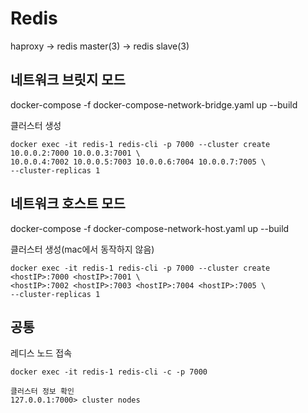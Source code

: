 # Redis

haproxy -> redis master(3) -> redis slave(3)

## 네트워크 브릿지 모드
docker-compose -f docker-compose-network-bridge.yaml up --build

클러스터 생성
```
docker exec -it redis-1 redis-cli -p 7000 --cluster create 10.0.0.2:7000 10.0.0.3:7001 \
10.0.0.4:7002 10.0.0.5:7003 10.0.0.6:7004 10.0.0.7:7005 \
--cluster-replicas 1
```

## 네트워크 호스트 모드
docker-compose -f docker-compose-network-host.yaml up --build

클러스터 생성(mac에서 동작하지 않음)
```
docker exec -it redis-1 redis-cli -p 7000 --cluster create <hostIP>:7000 <hostIP>:7001 \
<hostIP>:7002 <hostIP>:7003 <hostIP>:7004 <hostIP>:7005 \
--cluster-replicas 1
```

## 공통
레디스 노드 접속
```
docker exec -it redis-1 redis-cli -c -p 7000

클러스터 정보 확인
127.0.0.1:7000> cluster nodes
```